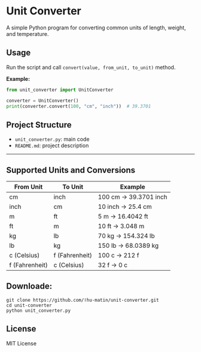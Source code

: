# Unit Converter

A simple Python program for converting common units of length, weight, and temperature.<Br>

## Usage

Run the script and call `convert(value, from_unit, to_unit)` method.

**Example:**
```python
from unit_converter import UnitConverter

converter = UnitConverter()
print(converter.convert(100, "cm", "inch"))  # 39.3701
```

## Project Structure

- `unit_converter.py`: main code  
- `README.md`: project description

---

## Supported Units and Conversions

| From Unit  | To Unit    | Example                |
|------------|------------|------------------------|
| cm         | inch       | 100 cm → 39.3701 inch  |
| inch       | cm         | 10 inch → 25.4 cm      |
| m          | ft         | 5 m → 16.4042 ft       |
| ft         | m          | 10 ft → 3.048 m        |
| kg         | lb         | 70 kg → 154.324 lb     |
| lb         | kg         | 150 lb → 68.0389 kg    |
| c (Celsius)| f (Fahrenheit) | 100 c → 212 f       |
| f (Fahrenheit) | c (Celsius) | 32 f → 0 c          |


## Downloade: 
```git
git clone https://github.com/اhu-matin/unit-converter.git
cd unit-converter
python unit_converter.py
```

## License

MIT License

